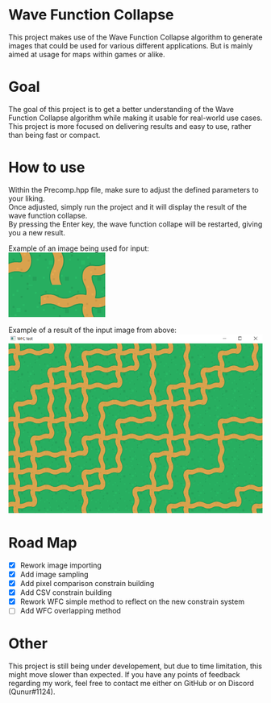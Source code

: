 # Wave Function Collapse
This project makes use of the Wave Function Collapse algorithm to generate images that could be used for various different applications. But is mainly aimed at usage for maps within games or alike.

# Goal 
The goal of this project is to get a better understanding of the Wave Function Collapse algorithm while making it usable for real-world use cases. This project is more focused on delivering results and easy to use, rather than being fast or compact. 

# How to use
Within the Precomp.hpp file, make sure to adjust the defined parameters to your liking. <br />
Once adjusted, simply run the project and it will display the result of the wave function collapse. <br />
By pressing the Enter key, the wave function collape will be restarted, giving you a new result.

Example of an image being used for input:
<br />
![Tileset](/Assets/Tile_Spritesheet.png)

Example of a result of the input image from above:
![First iteration](/Assets/Github_Images/Sample.png)

# Road Map
- [X] Rework image importing
- [X] Add image sampling
- [X] Add pixel comparison constrain building
- [X] Add CSV constrain building
- [X] Rework WFC simple method to reflect on the new constrain system
- [ ] Add WFC overlapping method

# Other
This project is still being under developement, but due to time limitation, this might move slower than expected.
If you have any points of feedback regarding my work, feel free to contact me either on GitHub or on Discord (Qunur#1124).
